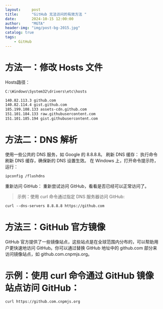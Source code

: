 ```yaml
---
layout:     post
title:      "GitHub 无法访问的有效方法 "
date:       2024-10-15 12:00:00
author:     "MGTA"
header-img: "img/post-bg-2015.jpg"
catalog: true
tags:
    - GitHub
---
```

# 方法一：修改 Hosts 文件
Hosts路径： 
```md
C:\Windows\System32\drivers\etc\hosts
```
```md
140.82.113.3 github.com
140.82.114.4 gist.github.com
185.199.108.133 assets-cdn.github.com
151.101.184.133 raw.githubusercontent.com
151.101.185.194 gist.githubusercontent.com
```

# 方法二：DNS 解析
使用一些公共的 DNS 服务，如 Google 的 8.8.8.8。
刷新 DNS 缓存： 执行命令刷新 DNS 缓存，确保新的 DNS 设置生效。
在 Windows 上，打开命令提示符，运行：
```md
ipconfig /flushdns
```
重新访问 GitHub： 重新尝试访问 GitHub，看看是否已经可以正常访问了。

>示例：使用 curl 命令通过指定 DNS 服务器访问 GitHub:
```md
curl --dns-servers 8.8.8.8 https://github.com
```
# 方法三：GitHub 官方镜像
GitHub 官方提供了一些镜像站点，这些站点是在全球范围内分布的，可以帮助用户更快速地访问 GitHub。你可以通过替换 GitHub 地址中的 github.com 部分来访问镜像站点，如 github.com.cnpmjs.org。

# 示例：使用 curl 命令通过 GitHub 镜像站点访问 GitHub：
```md
curl https://github.com.cnpmjs.org
```

